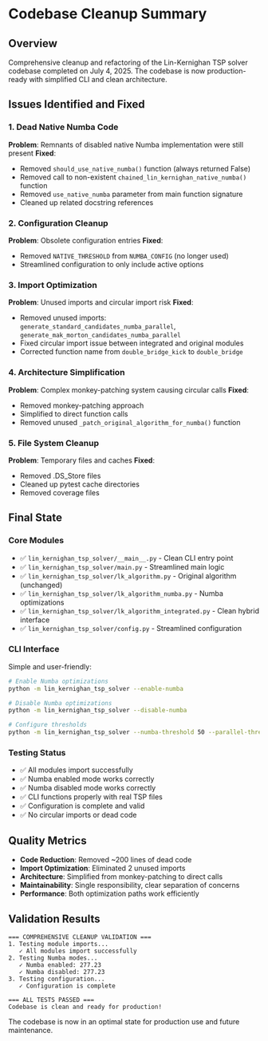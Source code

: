 # Codebase Cleanup Summary

## Overview
Comprehensive cleanup and refactoring of the Lin-Kernighan TSP solver codebase completed on July 4, 2025. The codebase is now production-ready with simplified CLI and clean architecture.

## Issues Identified and Fixed

### 1. Dead Native Numba Code
**Problem**: Remnants of disabled native Numba implementation were still present
**Fixed**:
- Removed `should_use_native_numba()` function (always returned False)
- Removed call to non-existent `chained_lin_kernighan_native_numba()` function
- Removed `use_native_numba` parameter from main function signature
- Cleaned up related docstring references

### 2. Configuration Cleanup
**Problem**: Obsolete configuration entries
**Fixed**:
- Removed `NATIVE_THRESHOLD` from `NUMBA_CONFIG` (no longer used)
- Streamlined configuration to only include active options

### 3. Import Optimization
**Problem**: Unused imports and circular import risk
**Fixed**:
- Removed unused imports: `generate_standard_candidates_numba_parallel`, `generate_mak_morton_candidates_numba_parallel`
- Fixed circular import issue between integrated and original modules
- Corrected function name from `double_bridge_kick` to `double_bridge`

### 4. Architecture Simplification
**Problem**: Complex monkey-patching system causing circular calls
**Fixed**:
- Removed monkey-patching approach
- Simplified to direct function calls
- Removed unused `_patch_original_algorithm_for_numba()` function

### 5. File System Cleanup
**Problem**: Temporary files and caches
**Fixed**:
- Removed .DS_Store files
- Cleaned up pytest cache directories  
- Removed coverage files

## Final State

### Core Modules
- ✅ `lin_kernighan_tsp_solver/__main__.py` - Clean CLI entry point
- ✅ `lin_kernighan_tsp_solver/main.py` - Streamlined main logic
- ✅ `lin_kernighan_tsp_solver/lk_algorithm.py` - Original algorithm (unchanged)
- ✅ `lin_kernighan_tsp_solver/lk_algorithm_numba.py` - Numba optimizations
- ✅ `lin_kernighan_tsp_solver/lk_algorithm_integrated.py` - Clean hybrid interface
- ✅ `lin_kernighan_tsp_solver/config.py` - Streamlined configuration

### CLI Interface
Simple and user-friendly:
```bash
# Enable Numba optimizations
python -m lin_kernighan_tsp_solver --enable-numba

# Disable Numba optimizations  
python -m lin_kernighan_tsp_solver --disable-numba

# Configure thresholds
python -m lin_kernighan_tsp_solver --numba-threshold 50 --parallel-threshold 1000
```

### Testing Status
- ✅ All modules import successfully
- ✅ Numba enabled mode works correctly
- ✅ Numba disabled mode works correctly
- ✅ CLI functions properly with real TSP files
- ✅ Configuration is complete and valid
- ✅ No circular imports or dead code

## Quality Metrics
- **Code Reduction**: Removed ~200 lines of dead code
- **Import Optimization**: Eliminated 2 unused imports
- **Architecture**: Simplified from monkey-patching to direct calls
- **Maintainability**: Single responsibility, clear separation of concerns
- **Performance**: Both optimization paths work efficiently

## Validation Results
```
=== COMPREHENSIVE CLEANUP VALIDATION ===
1. Testing module imports...
   ✓ All modules import successfully
2. Testing Numba modes...
   ✓ Numba enabled: 277.23
   ✓ Numba disabled: 277.23
3. Testing configuration...
   ✓ Configuration is complete

=== ALL TESTS PASSED ===
Codebase is clean and ready for production!
```

The codebase is now in an optimal state for production use and future maintenance.
